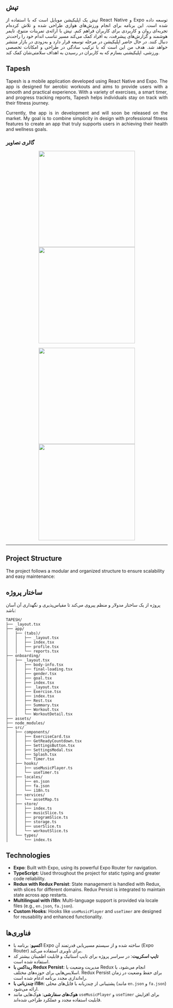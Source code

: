 
## تپش

<p align="justify">
تپش یک اپلیکیشن موبایل است که با استفاده از React Native و Expo توسعه داده شده است.
این برنامه برای انجام ورزش‌های هوازی طراحی شده و تلاش کرده‌ام تجربه‌ای روان و کاربردی برای کاربران فراهم کنم. تپش با ارائه‌ی تمرینات متنوع، تایمر هوشمند و گزارش‌های پیشرفت، به افراد کمک می‌کند مسیر تناسب اندام خود را راحت‌تر دنبال کنند.
در حال حاضر اپلیکیشن در مرحله توسعه قرار دارد و به‌زودی در بازار منتشر خواهد شد. هدف من این است که با ترکیب سادگی در طراحی و امکانات تخصصی ورزشی، اپلیکیشنی بسازم که به کاربران در رسیدن به اهداف سلامتی‌شان کمک کند.

## Tapesh

<p align="justify">
Tapesh is a mobile application developed using React Native and Expo.
The app is designed for aerobic workouts and aims to provide users with a smooth and practical experience. With a variety of exercises, a smart timer, and progress tracking reports, Tapesh helps individuals stay on track with their fitness journey.

<p align="justify">
Currently, the app is in development and will soon be released on the market. My goal is to combine simplicity in design with professional fitness features to create an app that truly supports users in achieving their health and wellness goals.

### گالری تصاویر

<p align="center">
  <img src="screenshots/1.jpg" width="300"/>
  <img src="screenshots/2.jpg" width="300"/>
</p>

<p align="center">
  <img src="screenshots/4.jpg" width="300"/>
  <img src="screenshots/3.jpg" width="300"/>
</p>


---

## Project Structure

The project follows a modular and organized structure to ensure scalability and easy maintenance:

## ساختار پروژه

پروژه از یک ساختار مدولار و منظم پیروی می‌کند تا مقیاس‌پذیری و نگهداری آن آسان باشد:

```
TAPESH/
├── _layout.tsx
├── app/
│   ├── (tabs)/
│   │   ├── _layout.tsx
│   │   ├── index.tsx
│   │   ├── profile.tsx
│   │   └── reports.tsx
├── onboarding/
│   ├── _layout.tsx
│   │   ├── body-info.tsx
│   │   ├── final-loading.tsx
│   │   ├── gender.tsx
│   │   ├── goal.tsx
│   │   ├── index.tsx
│   │   ├── _layout.tsx
│   │   ├── Exercise.tsx
│   │   ├── index.tsx
│   │   ├── Rest.tsx
│   │   ├── Summary.tsx
│   │   ├── Workout.tsx
│   │   └── WorkoutDetail.tsx
├── assets/
├── node_modules/
├── src/
│   ├── components/
│   │   ├── ExerciseCard.tsx
│   │   ├── GetReadyCountdown.tsx
│   │   ├── SettingsButton.tsx
│   │   ├── SettingsModal.tsx
│   │   ├── Splash.tsx
│   │   └── Timer.tsx
│   ├── hooks/
│   │   ├── useMusicPlayer.ts
│   │   └── useTimer.ts
│   ├── locales/
│   │   ├── en.json
│   │   ├── fa.json
│   │   └── i18n.ts
│   ├── services/
│   │   └── assetMap.ts
│   ├── store/
│   │   ├── index.ts
│   │   ├── musicSlice.ts
│   │   ├── programSlice.ts
│   │   ├── storage.ts
│   │   ├── userSlice.ts
│   │   └── workoutSlice.ts
│   └── types/
│       └── index.ts
```

## Technologies

- **Expo**: Built with Expo, using its powerful Expo Router for navigation.  
- **TypeScript**: Used throughout the project for static typing and greater code reliability.  
- **Redux with Redux Persist**: State management is handled with Redux, with slices for different domains. Redux Persist is integrated to maintain state across app restarts.  
- **Multilingual with i18n**: Multi-language support is provided via locale files (e.g., `en.json`, `fa.json`).  
- **Custom Hooks**: Hooks like `useMusicPlayer` and `useTimer` are designed for reusability and enhanced functionality.  


## فناوری‌ها


- **اکسپو**: برنامه با Expo ساخته شده و از سیستم مسیریابی قدرتمند آن (Expo Router) برای ناوبری استفاده می‌کند.
- **تایپ اسکریپت**: در سراسر پروژه برای تایپ استاتیک و قابلیت اطمینان بیشتر کد استفاده شده است.
- **ریداکس با Redux Persist**: مدیریت وضعیت با Redux انجام می‌شود، با اسلایس‌هایی برای حوزه‌های مختلف. Redux Persist برای حفظ وضعیت در زمان راه‌اندازی مجدد برنامه ادغام شده است.
- **چندزبانی با i18n**: پشتیبانی از چندزبانه با فایل‌های محلی (مانند `en.json` و `fa.json`) ارائه می‌شود.
- **هوک‌های سفارشی**: هوک‌هایی مانند `useMusicPlayer` و `useTimer` برای افزایش قابلیت استفاده مجدد و عملکرد طراحی شده‌اند.



